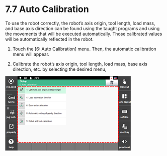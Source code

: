 # 7.7 Auto Calibration

To use the robot correctly, the robot’s axis origin, tool length, load mass, and base axis direction can be found using the taught programs and using the movements that will be executed automatically. Those calibrated values will be automatically reflected in the robot.

1.	Touch the \[6: Auto Calibration\] menu. Then, the automatic calibration menu will appear.

2.	Calibrate the robot’s axis origin, tool length, load mass, base axis direction, etc. by selecting the desired menu,

![](../../_assets/tp630/system-calib-menu_eng.png)

